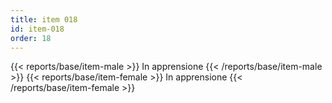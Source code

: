 ```yaml
---
title: item 018
id: item-018
order: 18
---
```

{{< reports/base/item-male >}}
  In apprensione
{{< /reports/base/item-male >}}
{{< reports/base/item-female >}}
  In apprensione
{{< /reports/base/item-female >}}